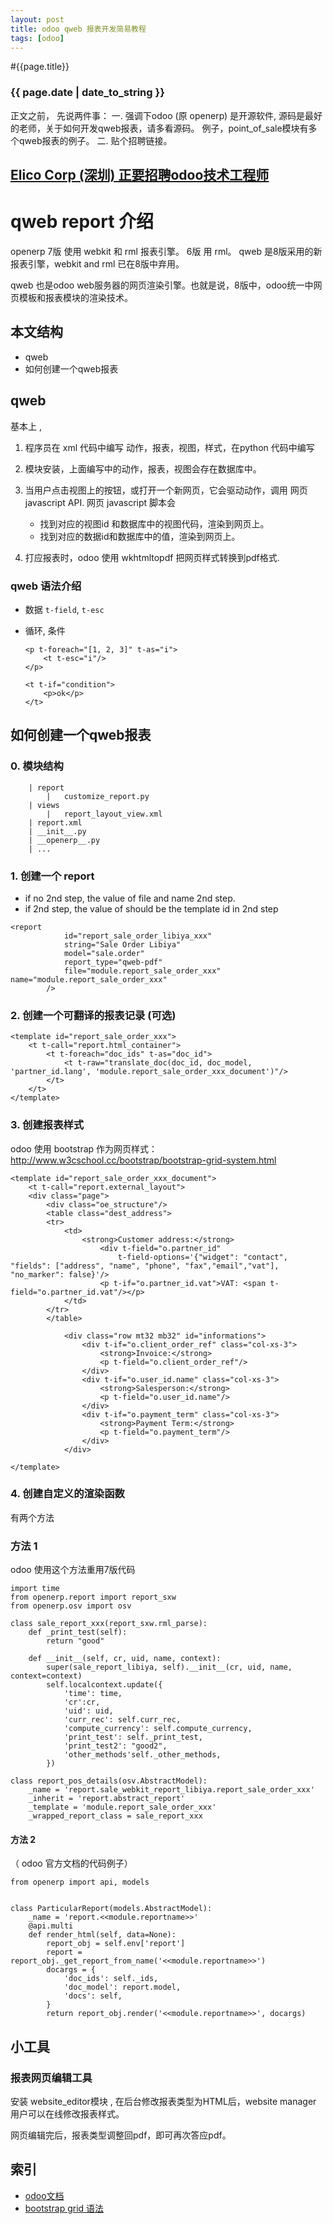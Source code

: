 ```yaml
---
layout: post
title: odoo qweb 报表开发简易教程
tags: [odoo]
---
```


#{{page.title}}

### {{ page.date | date_to_string }}

正文之前， 先说两件事：
一. 强调下odoo (原 openerp) 是开源软件, 源码是最好的老师，关于如何开发qweb报表，请多看源码。
例子，point_of_sale模块有多个qweb报表的例子。
二. 贴个招聘链接。
## [Elico Corp (深圳) 正要招聘odoo技术工程师][job_link]
[job_link]: http://simple-is-better.com/jobs/866 "Eilco Shenzhen hire odoo developers"

# qweb report 介绍
openerp 7版 使用 webkit 和 rml 报表引擎。 6版 用 rml。
qweb 是8版采用的新报表引擎，webkit and rml 已在8版中弃用。

qweb 也是odoo web服务器的网页渲染引擎。也就是说，8版中，odoo统一中网页模板和报表模块的渲染技术。

## 本文结构
* qweb
* 如何创建一个qweb报表

## qweb
基本上 , 

1. 程序员在 xml 代码中编写 动作，报表，视图，样式，在python 代码中编写
2. 模块安装，上面编写中的动作，报表，视图会存在数据库中。
3. 当用户点击视图上的按钮，或打开一个新网页，它会驱动动作，调用 网页 javascript API. 网页 javascript 脚本会 
    * 找到对应的视图id 和数据库中的视图代码，渲染到网页上。
    * 找到对应的数据id和数据库中的值，渲染到网页上。

4. 打应报表时，odoo 使用 wkhtmltopdf 把网页样式转换到pdf格式.

### qweb 语法介绍
* 数据
	`t-field`, `t-esc`
 
* 循环, 条件

	```
	<p t-foreach="[1, 2, 3]" t-as="i">
    	<t t-esc="i"/>
	</p>
	```
	```
	<t t-if="condition">
        <p>ok</p>
    </t>
	```

## 如何创建一个qweb报表
### 0. 模块结构
```
	| report
		|	customize_report.py
	| views
		|	report_layout_view.xml
	| report.xml
	| __init__.py
	| __openerp__.py
	| ...
```
### 1. 创建一个 report

* if no 2nd step, the value of file and name  2nd step.
* if 2nd step, the value of  should be the template id in 2nd step

```
<report 
            id="report_sale_order_libiya_xxx"
            string="Sale Order Libiya"
            model="sale.order" 
            report_type="qweb-pdf"
            file="module.report_sale_order_xxx" 
name="module.report_sale_order_xxx" 
        />
```
### 2. 创建一个可翻译的报表记录 (可选)
```
<template id="report_sale_order_xxx">
    <t t-call="report.html_container">
        <t t-foreach="doc_ids" t-as="doc_id">
            <t t-raw="translate_doc(doc_id, doc_model, 'partner_id.lang', 'module.report_sale_order_xxx_document')"/>
        </t>
    </t>
</template>
```

### 3. 创建报表样式

odoo 使用 bootstrap 作为网页样式：
http://www.w3cschool.cc/bootstrap/bootstrap-grid-system.html


```
<template id="report_sale_order_xxx_document">
    <t t-call="report.external_layout">
    <div class="page">
        <div class="oe_structure"/>
        <table class="dest_address">
        <tr>
            <td>
                <strong>Customer address:</strong>
                    <div t-field="o.partner_id" 
                        t-field-options='{"widget": "contact", "fields": ["address", "name", "phone", "fax","email","vat"], "no_marker": false}'/>
                    <p t-if="o.partner_id.vat">VAT: <span t-field="o.partner_id.vat"/></p>
            </td>
        </tr>
        </table>

            <div class="row mt32 mb32" id="informations">
                <div t-if="o.client_order_ref" class="col-xs-3">
                    <strong>Invoice:</strong>
                    <p t-field="o.client_order_ref"/>
                </div>
                <div t-if="o.user_id.name" class="col-xs-3">
                    <strong>Salesperson:</strong>
                    <p t-field="o.user_id.name"/>
                </div>
                <div t-if="o.payment_term" class="col-xs-3">
                    <strong>Payment Term:</strong>
                    <p t-field="o.payment_term"/>
                </div>
            </div>

</template>

```

### 4. 创建自定义的渲染函数
有两个方法
### 方法 1 
odoo 使用这个方法重用7版代码

```
import time
from openerp.report import report_sxw
from openerp.osv import osv

class sale_report_xxx(report_sxw.rml_parse):
    def _print_test(self):
        return "good"

    def __init__(self, cr, uid, name, context):
        super(sale_report_libiya, self).__init__(cr, uid, name, context=context)
        self.localcontext.update({
            'time': time,
            'cr':cr,
            'uid': uid,
            'curr_rec': self.curr_rec,
            'compute_currency': self.compute_currency,
            'print_test': self._print_test,
            'print_test2': "good2",
            'other_methods'self._other_methods,
        })

class report_pos_details(osv.AbstractModel):
    _name = 'report.sale_webkit_report_libiya.report_sale_order_xxx'
    _inherit = 'report.abstract_report'
    _template = 'module.report_sale_order_xxx'
    _wrapped_report_class = sale_report_xxx
```

#### 方法 2
（  odoo 官方文档的代码例子）

```
from openerp import api, models


class ParticularReport(models.AbstractModel):
    _name = 'report.<<module.reportname>>'
    @api.multi
    def render_html(self, data=None):
        report_obj = self.env['report']
        report = report_obj._get_report_from_name('<<module.reportname>>')
        docargs = {
            'doc_ids': self._ids,
            'doc_model': report.model,
            'docs': self,
        }
        return report_obj.render('<<module.reportname>>', docargs)
```

## 小工具
### 报表网页编辑工具
安装 website_editor模块 , 在后台修改报表类型为HTML后，website manager 用户可以在线修改报表样式。

网页编辑完后，报表类型调整回pdf，即可再次答应pdf。

## 索引
* [odoo文档](https://www.odoo.com/documentation/8.0/reference/qweb.html)
* [bootstrap grid 语法](http://www.w3cschool.cc/bootstrap/bootstrap-grid-system.html)

